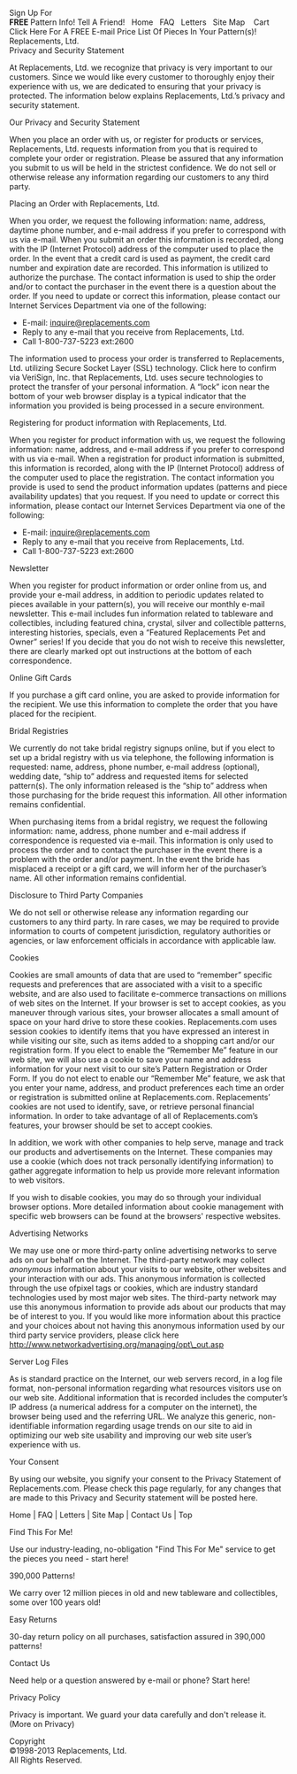 Sign Up For  
**FREE** Pattern Info! Tell A Friend!   Home   FAQ   Letters   Site Map    Cart     Click Here For A FREE E-mail Price List Of Pieces In Your Pattern(s)!    
Replacements, Ltd.  
Privacy and Security Statement

At Replacements, Ltd. we recognize that privacy is very important to our customers. Since we would like every customer to thoroughly enjoy their experience with us, we are dedicated to ensuring that your privacy is protected. The information below explains Replacements, Ltd.’s privacy and security statement.

Our Privacy and Security Statement

When you place an order with us, or register for products or services, Replacements, Ltd. requests information from you that is required to complete your order or registration. Please be assured that any information you submit to us will be held in the strictest confidence. We do not sell or otherwise release any information regarding our customers to any third party.

Placing an Order with Replacements, Ltd.

When you order, we request the following information: name, address, daytime phone number, and e-mail address if you prefer to correspond with us via e-mail. When you submit an order this information is recorded, along with the IP (Internet Protocol) address of the computer used to place the order. In the event that a credit card is used as payment, the credit card number and expiration date are recorded. This information is utilized to authorize the purchase. The contact information is used to ship the order and/or to contact the purchaser in the event there is a question about the order. If you need to update or correct this information, please contact our Internet Services Department via one of the following:

*   E-mail: inquire@replacements.com
*   Reply to any e-mail that you receive from Replacements, Ltd.
*   Call 1-800-737-5223 ext:2600

The information used to process your order is transferred to Replacements, Ltd. utilizing Secure Socket Layer (SSL) technology. Click here to confirm via VeriSign, Inc. that Replacements, Ltd. uses secure technologies to protect the transfer of your personal information. A “lock” icon near the bottom of your web browser display is a typical indicator that the information you provided is being processed in a secure environment.

Registering for product information with Replacements, Ltd.

When you register for product information with us, we request the following information: name, address, and e-mail address if you prefer to correspond with us via e-mail. When a registration for product information is submitted, this information is recorded, along with the IP (Internet Protocol) address of the computer used to place the registration. The contact information you provide is used to send the product information updates (patterns and piece availability updates) that you request. If you need to update or correct this information, please contact our Internet Services Department via one of the following:

*   E-mail: inquire@replacements.com
*   Reply to any e-mail that you receive from Replacements, Ltd.
*   Call 1-800-737-5223 ext:2600

Newsletter

When you register for product information or order online from us, and provide your e-mail address, in addition to periodic updates related to pieces available in your pattern(s), you will receive our monthly e-mail newsletter. This e-mail includes fun information related to tableware and collectibles, including featured china, crystal, silver and collectible patterns, interesting histories, specials, even a “Featured Replacements Pet and Owner” series! If you decide that you do not wish to receive this newsletter, there are clearly marked opt out instructions at the bottom of each correspondence.

Online Gift Cards

If you purchase a gift card online, you are asked to provide information for the recipient. We use this information to complete the order that you have placed for the recipient.

Bridal Registries

We currently do not take bridal registry signups online, but if you elect to set up a bridal registry with us via telephone, the following information is requested: name, address, phone number, e-mail address (optional), wedding date, “ship to” address and requested items for selected pattern(s). The only information released is the “ship to” address when those purchasing for the bride request this information. All other information remains confidential.

When purchasing items from a bridal registry, we request the following information: name, address, phone number and e-mail address if correspondence is requested via e-mail. This information is only used to process the order and to contact the purchaser in the event there is a problem with the order and/or payment. In the event the bride has misplaced a receipt or a gift card, we will inform her of the purchaser’s name. All other information remains confidential.

Disclosure to Third Party Companies

We do not sell or otherwise release any information regarding our customers to any third party. In rare cases, we may be required to provide information to courts of competent jurisdiction, regulatory authorities or agencies, or law enforcement officials in accordance with applicable law.

Cookies

Cookies are small amounts of data that are used to “remember” specific requests and preferences that are associated with a visit to a specific website, and are also used to facilitate e-commerce transactions on millions of web sites on the Internet. If your browser is set to accept cookies, as you maneuver through various sites, your browser allocates a small amount of space on your hard drive to store these cookies. Replacements.com uses session cookies to identify items that you have expressed an interest in while visiting our site, such as items added to a shopping cart and/or our registration form. If you elect to enable the “Remember Me” feature in our web site, we will also use a cookie to save your name and address information for your next visit to our site’s Pattern Registration or Order Form. If you do not elect to enable our “Remember Me” feature, we ask that you enter your name, address, and product preferences each time an order or registration is submitted online at Replacements.com. Replacements’ cookies are not used to identify, save, or retrieve personal financial information. In order to take advantage of all of Replacements.com’s features, your browser should be set to accept cookies.

In addition, we work with other companies to help serve, manage and track our products and advertisements on the Internet. These companies may use a cookie (which does not track personally identifying information) to gather aggregate information to help us provide more relevant information to web visitors.

If you wish to disable cookies, you may do so through your individual browser options. More detailed information about cookie management with specific web browsers can be found at the browsers' respective websites.

Advertising Networks

We may use one or more third-party online advertising networks to serve ads on our behalf on the Internet. The third-party network may collect _anonymous_ information about your visits to our website, other websites and your interaction with our ads. This anonymous information is collected through the use ofpixel tags or cookies, which are industry standard technologies used by most major web sites. The third-party network may use this anonymous information to provide ads about our products that may be of interest to you. If you would like more information about this practice and your choices about not having this anonymous information used by our third party service providers, please click here http://www.networkadvertising.org/managing/opt\_out.asp

Server Log Files

As is standard practice on the Internet, our web servers record, in a log file format, non-personal information regarding what resources visitors use on our web site. Additional information that is recorded includes the computer’s IP address (a numerical address for a computer on the internet), the browser being used and the referring URL. We analyze this generic, non-identifiable information regarding usage trends on our site to aid in optimizing our web site usability and improving our web site user’s experience with us.

Your Consent

By using our website, you signify your consent to the Privacy Statement of Replacements.com. Please check this page regularly, for any changes that are made to this Privacy and Security statement will be posted here.

Home | FAQ | Letters | Site Map | Contact Us | Top  
  
Find This For Me!

Use our industry-leading, no-obligation "Find This For Me" service to get the pieces you need - start here!

390,000 Patterns!

We carry over 12 million pieces in old and new tableware and collectibles, some over 100 years old!

Easy Returns

30-day return policy on all purchases, satisfaction assured in 390,000 patterns!

Contact Us

Need help or a question answered by e-mail or phone? Start here!

Privacy Policy

Privacy is important. We guard your data carefully and don't release it.  
(More on Privacy)

Copyright  
©1998-2013 Replacements, Ltd.  
All Rights Reserved.